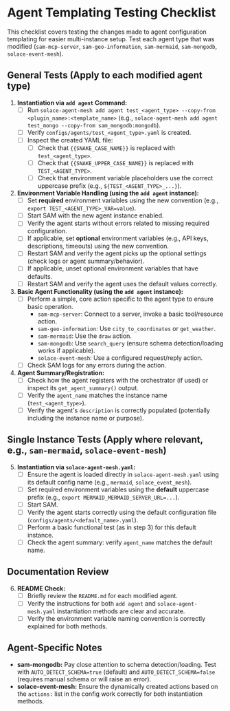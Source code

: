 # Agent Templating Testing Checklist

This checklist covers testing the changes made to agent configuration templating for easier multi-instance setup. Test each agent type that was modified (`sam-mcp-server`, `sam-geo-information`, `sam-mermaid`, `sam-mongodb`, `solace-event-mesh`).

## General Tests (Apply to each modified agent type)

1.  **Instantiation via `add agent` Command:**
    *   [ ] Run `solace-agent-mesh add agent test_<agent_type> --copy-from <plugin_name>:<template_name>` (e.g., `solace-agent-mesh add agent test_mongo --copy-from sam_mongodb:mongodb`).
    *   [ ] Verify `configs/agents/test_<agent_type>.yaml` is created.
    *   [ ] Inspect the created YAML file:
        *   [ ] Check that `{{SNAKE_CASE_NAME}}` is replaced with `test_<agent_type>`.
        *   [ ] Check that `{{SNAKE_UPPER_CASE_NAME}}` is replaced with `TEST_<AGENT_TYPE>`.
        *   [ ] Check that environment variable placeholders use the correct uppercase prefix (e.g., `${TEST_<AGENT_TYPE>_...}`).

2.  **Environment Variable Handling (using the `add agent` instance):**
    *   [ ] Set **required** environment variables using the new convention (e.g., `export TEST_<AGENT_TYPE>_VAR=value`).
    *   [ ] Start SAM with the new agent instance enabled.
    *   [ ] Verify the agent starts without errors related to missing required configuration.
    *   [ ] If applicable, set **optional** environment variables (e.g., API keys, descriptions, timeouts) using the new convention.
    *   [ ] Restart SAM and verify the agent picks up the optional settings (check logs or agent summary/behavior).
    *   [ ] If applicable, unset optional environment variables that have defaults.
    *   [ ] Restart SAM and verify the agent uses the default values correctly.

3.  **Basic Agent Functionality (using the `add agent` instance):**
    *   [ ] Perform a simple, core action specific to the agent type to ensure basic operation.
        *   `sam-mcp-server`: Connect to a server, invoke a basic tool/resource action.
        *   `sam-geo-information`: Use `city_to_coordinates` or `get_weather`.
        *   `sam-mermaid`: Use the `draw` action.
        *   `sam-mongodb`: Use `search_query` (ensure schema detection/loading works if applicable).
        *   `solace-event-mesh`: Use a configured request/reply action.
    *   [ ] Check SAM logs for any errors during the action.

4.  **Agent Summary/Registration:**
    *   [ ] Check how the agent registers with the orchestrator (if used) or inspect its `get_agent_summary()` output.
    *   [ ] Verify the `agent_name` matches the instance name (`test_<agent_type>`).
    *   [ ] Verify the agent's `description` is correctly populated (potentially including the instance name or purpose).

## Single Instance Tests (Apply where relevant, e.g., `sam-mermaid`, `solace-event-mesh`)

5.  **Instantiation via `solace-agent-mesh.yaml`:**
    *   [ ] Ensure the agent is loaded directly in `solace-agent-mesh.yaml` using its default config name (e.g., `mermaid`, `solace_event_mesh`).
    *   [ ] Set required environment variables using the **default** uppercase prefix (e.g., `export MERMAID_MERMAID_SERVER_URL=...`).
    *   [ ] Start SAM.
    *   [ ] Verify the agent starts correctly using the default configuration file (`configs/agents/<default_name>.yaml`).
    *   [ ] Perform a basic functional test (as in step 3) for this default instance.
    *   [ ] Check the agent summary: verify `agent_name` matches the default name.

## Documentation Review

6.  **README Check:**
    *   [ ] Briefly review the `README.md` for each modified agent.
    *   [ ] Verify the instructions for both `add agent` and `solace-agent-mesh.yaml` instantiation methods are clear and accurate.
    *   [ ] Verify the environment variable naming convention is correctly explained for both methods.

## Agent-Specific Notes

*   **sam-mongodb:** Pay close attention to schema detection/loading. Test with `AUTO_DETECT_SCHEMA=true` (default) and `AUTO_DETECT_SCHEMA=false` (requires manual schema or will raise an error).
*   **solace-event-mesh:** Ensure the dynamically created actions based on the `actions:` list in the config work correctly for both instantiation methods.
